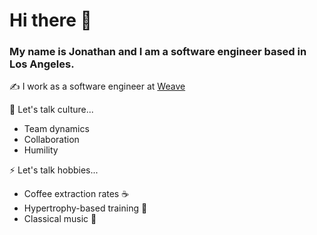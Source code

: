 # Hi there 👋

### My name is Jonathan and I am a software engineer based in Los Angeles.

✍️ I work as a software engineer at [Weave](https://getweave.com)

💬 Let's talk culture...
- Team dynamics
- Collaboration 
- Humility  

⚡ Let's talk hobbies...
- Coffee extraction rates ☕
- Hypertrophy-based training 💪 
- Classical music 🎻
